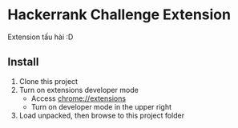 # Hackerrank Challenge Extension

Extension tấu hài :D

## Install

1. Clone this project
2. Turn on extensions developer mode
   * Access [chrome://extensions](chrome://extensions)
   * Turn on developer mode in the upper right
3. Load unpacked, then browse to this project folder